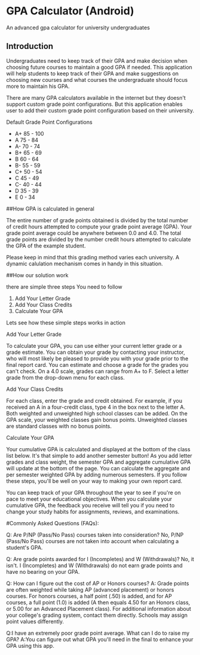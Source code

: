 # GPA Calculator (Android)


An advanced gpa calculator for university undergraduates

## Introduction

Undergraduates need to keep track of their GPA and make decision when choosing future courses to maintain a good GPA if needed. This application will help students to keep track of their GPA and make suggestions on choosing new courses and what courses the undergraduate should focus more to maintain his GPA.

There are many GPA calculators available in the internet but they doesn't support custom grade point configurations. But this application enables user to add their custom grade point configuration based on their university.


Default Grade Point Configurations

- A+ 85 - 100
- A  75 - 84
- A- 70 - 74
- B+ 65 - 69
- B  60 - 64
- B- 55 - 59
- C+ 50 - 54
- C  45 - 49
- C- 40 - 44
- D  35 - 39
- E  0 - 34

##How GPA is calculated in general

The entire number of grade points obtained is divided by the total number of credit hours attempted to compute your grade point average (GPA). Your grade point average could be anywhere between 0.0 and 4.0. The total grade points are divided by the number credit hours attempted to calculate the GPA of the example student.

Please keep in mind that this grading method varies each university. A dynamic calulation mechanism comes in handy in this situation.

##How our solution work

there are simple three steps You need to follow

1. Add Your Letter Grade
2. Add Your Class Credits
3. Calculate Your GPA

Lets see how these simple steps works in action

Add Your Letter Grade

To calculate your GPA, you can use either your current letter grade or a grade estimate. You can obtain your grade by contacting your instructor, who will most likely be pleased to provide you with your grade prior to the final report card. You can estimate and choose a grade for the grades you can't check. On a 4.0 scale, grades can range from A+ to F. Select a letter grade from the drop-down menu for each class.

Add Your Class Credits

For each class, enter the grade and credit obtained. For example, if you received an A in a four-credit class, type 4 in the box next to the letter A. Both weighted and unweighted high school classes can be added. On the GPA scale, your weighted classes gain bonus points. Unweighted classes are standard classes with no bonus points.

 Calculate Your GPA
 
Your cumulative GPA is calculated and displayed at the bottom of the class list below. It's that simple to add another semester button! As you add letter grades and class weight, the semester GPA and aggregate cumulative GPA will update at the bottom of the page. You can calculate the aggregate and per semester weighted GPA by adding numerous semesters. If you follow these steps, you'll be well on your way to making your own report card.

You can keep track of your GPA throughout the year to see if you're on pace to meet your educational objectives. When you calculate your cumulative GPA, the feedback you receive will tell you if you need to change your study habits for assignments, reviews, and examinations.

#Commonly Asked Questions (FAQs):

Q: Are P/NP (Pass/No Pass) courses taken into consideration? No, P/NP (Pass/No Pass) courses are not taken into account when calculating a student's GPA.

Q: Are grade points awarded for I (Incompletes) and W (Withdrawals)? No, it isn't. I (Incompletes) and W (Withdrawals) do not earn grade points and have no bearing on your GPA.

Q: How can I figure out the cost of AP or Honors courses? A: Grade points are often weighted while taking AP (advanced placement) or honors courses. For honors courses, a half point (.50) is added, and for AP courses, a full point (1.0) is added (A then equals 4.50 for an Honors class, or 5.00 for an Advanced Placement class). For additional information about your college's grading system, contact them directly. Schools may assign point values differently.

Q:I have an extremely poor grade point average. What can I do to raise my GPA? A:You can figure out what GPA you'll need in the final to enhance your GPA using this app.

